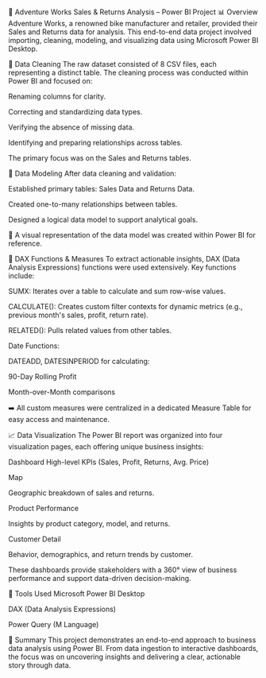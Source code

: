 🚴 Adventure Works Sales & Returns Analysis – Power BI Project
📊 Overview
Adventure Works, a renowned bike manufacturer and retailer, provided their Sales and Returns data for analysis. This end-to-end data project involved importing, cleaning, modeling, and visualizing data using Microsoft Power BI Desktop.

🧹 Data Cleaning
The raw dataset consisted of 8 CSV files, each representing a distinct table. The cleaning process was conducted within Power BI and focused on:

Renaming columns for clarity.

Correcting and standardizing data types.

Verifying the absence of missing data.

Identifying and preparing relationships across tables.

The primary focus was on the Sales and Returns tables.

🧱 Data Modeling
After data cleaning and validation:

Established primary tables: Sales Data and Returns Data.

Created one-to-many relationships between tables.

Designed a logical data model to support analytical goals.

📌 A visual representation of the data model was created within Power BI for reference.

🧠 DAX Functions & Measures
To extract actionable insights, DAX (Data Analysis Expressions) functions were used extensively. Key functions include:

SUMX: Iterates over a table to calculate and sum row-wise values.

CALCULATE(): Creates custom filter contexts for dynamic metrics (e.g., previous month's sales, profit, return rate).

RELATED(): Pulls related values from other tables.

Date Functions:

DATEADD, DATESINPERIOD for calculating:

90-Day Rolling Profit

Month-over-Month comparisons

➡️ All custom measures were centralized in a dedicated Measure Table for easy access and maintenance.

📈 Data Visualization
The Power BI report was organized into four visualization pages, each offering unique business insights:

 
Dashboard
High-level KPIs (Sales, Profit, Returns, Avg. Price)

Map

Geographic breakdown of sales and returns.

Product Performance

Insights by product category, model, and returns.

Customer Detail

Behavior, demographics, and return trends by customer.

These dashboards provide stakeholders with a 360° view of business performance and support data-driven decision-making.

🧰 Tools Used
Microsoft Power BI Desktop

DAX (Data Analysis Expressions)

Power Query (M Language)

📎 Summary
This project demonstrates an end-to-end approach to business data analysis using Power BI. From data ingestion to interactive dashboards, the focus was on uncovering insights and delivering a clear, actionable story through data.
